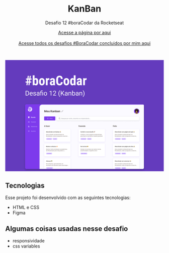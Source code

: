 <h1 align="center">KanBan</h1>

<p align="center">Desafio 12 #boraCodar da Rocketseat</p>

<p align="center">
    <a href="https://lucasregisdemoraes.github.io/boracodar/challenges/kanban">Acesse a página por aqui</a>
    <br>
    <br>
    <a href="https://lucasregisdemoraes.github.io/boracodar">Acesse todos os desafios #BoraCodar concluidos por mim aqui</a>
</p>

<br>

<p align="center">
    <img src="../../previews/kanban.jpg">
</p>


## Tecnologias

Esse projeto foi desenvolvido com as seguintes tecnologias:

- HTML e CSS
- Figma

## Algumas coisas usadas nesse desafio

- responsividade
- css variables